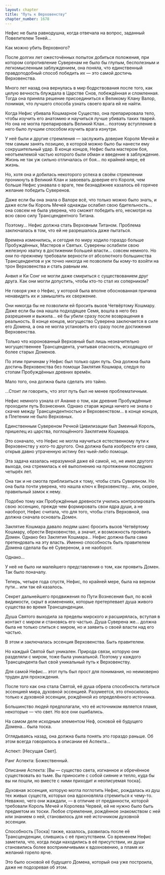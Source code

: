 ```yaml
---
layout: chapter
title: "Путь к Верховенству"
chapter_number: 1678
---
```




Нефис не была равнодушна, когда отвечала на вопрос, заданный Повелителем Теней...

Как можно убить Верховного?

После долгих лет ожесточённых попыток добиться положения, при котором сопротивление Суверенам не было бы глупым, бесполезным и легкомысленным заблуждением, она поняла, что единственный правдоподобный способ победить их — это самой достичь Верховенства.

Много лет назад она вернулась в мир бодрствования после того, как целую вечность блуждала в Царстве Снов, побеждённая и сломленная. Тогда она приняла решение присоединиться к Великому Клану Валор, понимая, что лучшего способа узнать своего врага ей не найти.

Когда Нефис убивала Кошмарное Существо, она препарировала тело, чтобы изучить его анатомию и научиться лучше убивать таких тварей. Но она не могла препарировать Великий Клан... поэтому вступление в него было лучшим способом изучить врага изнутри.

У неё были и другие стремления — заслужить доверие Короля Мечей и тем самым занять позицию, в которой можно было бы нанести ему сокрушительный удар. В конце концов, Нефис была мастером боя, неотъемлемой частью которого были обман и введение в заблуждение. Жизнь не так уж сильно отличалась от боя... по крайней мере, её жизнь.

Но, хотя она и добилась некоторого успеха в своём стремлении проникнуть в Великий Клан и завоевать доверие его Короля, чем больше Нефис узнавала о враге, тем безнадёжнее казалось её горячее желание победить Суверенов.

Даже если бы она знала о Валоре всё, что только можно было знать, и даже если бы Король Мечей однажды ослабил свою бдительность... она совсем не была уверена, что сможет победить его, несмотря на всю свою силу Трансцендентного Титана.

Поэтому... Нефис должна стать Верховным Титаном. Проблема заключалась в том, что ей не разрешалось даже пытаться.

Времена изменились, и сегодня по миру ходило гораздо больше Пробуждённых, Мастеров и Святых. Суверены ослабили свою железную хватку в достижении большей власти... совсем немного. Но они по-прежнему требовали верности от абсолютного большинства Трансцендентов и уж точно никогда не позволили бы кому-то взойти на трон Верховенства и стать равным им.

Анвил и Ки Сонг не могли даже смириться с существованием друг друга. Как они могли допустить, чтобы кто-то стал их соперником?

Не говоря уже о Нефис, у которой была вполне обоснованная причина ненавидеть их и замышлять их свержение.

Они никогда бы не позволили ей бросить вызов Четвёртому Кошмару. Даже если бы она нашла подходящее Семя, вошла в него без разрешения и выжила... её бы убили сразу после возвращения в реальность. В конце концов, могущество Суверена заключается в силе его Домена, а она не могла установить его сразу после достижения Верховенства.

Только что коронованный Верховный был лишь незначительно могущественнее Трансцендента, учитывая опасность, исходящую от более старых Доменов.

По этим причинам у Нефис был только один путь. Она должна была достичь Верховенства без помощи Заклятия Кошмара, следуя по стопам Пробуждённых древних времён.

Мало того, она должна была сделать это тайно.

...Стоит ли говорить, что этот путь был не менее проблематичным.

Нефис немного узнала от Ананке о том, как древние Пробуждённые проходили путь Вознесения. Однако старая жрица ничего не знала о скачке между Трансцендентностью и Верховенством… в конце концов, в Плетении не было Верховных.

Единственным Сувереном Речной Цивилизации был Змеиный Король, пришелец из царства, поглощённого Заклятием Кошмара.

Это означало, что Нефис не могла научиться естественному пути к Верховенству у кого-то другого. Она должна была изобрести его сама, открыв давно утраченную истину без чьей-либо помощи.

Эта задача казалась неразумной даже ей самой, но, не имея другого выхода, она стремилась к её выполнению на протяжении последних четырёх лет.

Она так и не смогла приблизиться к тому, чтобы стать Сувереном. Но она была почти уверена, что нашла ключ к Верховенству... или, скорее, правильный замок к нему.

Подобно тому как Пробуждённые древности учились контролировать свою эссенцию, прежде чем формировать свои ядра души, а не наоборот, Нефис считала, что для того, чтобы стать Верховной, она должна сначала основать Домен.

Заклятие Кошмара давало людям шанс бросить вызов Четвёртому Кошмару, обрести Верховенство, а значит, и возможность проявить Домен. Однако без Заклятия Кошмара... Нефис должна была сама претендовать на эту власть. Именно способность быть правителем Домена сделала бы её Сувереном, а не наоборот.

Однако...

У неё не было ни малейшего представления о том, как проявить Домен. Так было поначалу.

Теперь, четыре года спустя, Нефис, по крайней мере, была на верном пути… или так ей казалось.

Секрет дальнейшего продвижения по Пути Вознесения был, по всей видимости, скрыт в изменениях, которые претерпевает душа живого существа во время Трансценденции.

Душа Святого выходила за пределы мирского и расширялась, вступая в контакт с миром и становясь его частью. Душа Суверена же... должна была не только слиться с миром, но и заявить о своей власти над его частью.

В этом и заключалась эссенция Верховенства. Быть правителем.

Но каждый Святой был уникален. Природа связи, которую они разделяли с миром, тоже была уникальной. Поэтому у каждого Трансцендента был свой уникальный путь к Верховенству.

Для самой Нефис... этот путь был прост для понимания, но неимоверно труден для прохождения.

После того как она стала Святой, её душа обрела способность питаться эссенцией мира, духовной эссенцией. Разумеется, это относилось только к духовной эссенции, рождённой из определённого источника.

Большинство людей предполагали, что её источником является пламя, некоторые — что свет. Но все они ошибались.

На самом деле исходным элементом Неф, основой её будущего Домена... была тоска.

Оглядываясь назад, она должна была понять это гораздо раньше. Об этом всегда говорилось в описании её Аспекта...

Аспект: [Несущая Свет].

Ранг Аспекта: Божественный.

Описание Аспекта: [Вы — существо света, изгнанное и обречённое существовать во тьме. Вы приносите с собой сияние и тепло, куда бы вы ни пошли, но вместе с ними приходит и неописуемая тоска].

Духовная эссенция, которую могла поглотить Нефис, рождалась из душ тех живых существ, которых она вдохновляла стремиться к чему-то. Неважно, чего они жаждали, — в отличие от преданности, которой требовали Король Мечей и Королева Червей, ей не нужно было быть предметом их тоски. Любое стремление, рождённое знакомством с ней или знанием о ней, становилось для неё источником духовной эссенции.

Способность [Тоска] также, казалось, развилась после её Трансценденции, слившись с её присутствием. Со временем Нефис заметила, что, когда люди находились в её присутствии, их души становились более восприимчивыми к вдохновению, а пламя их желаний горело ярче.

Это было основой её будущего Домена, который она уже построила, даже не подозревая об этом.

